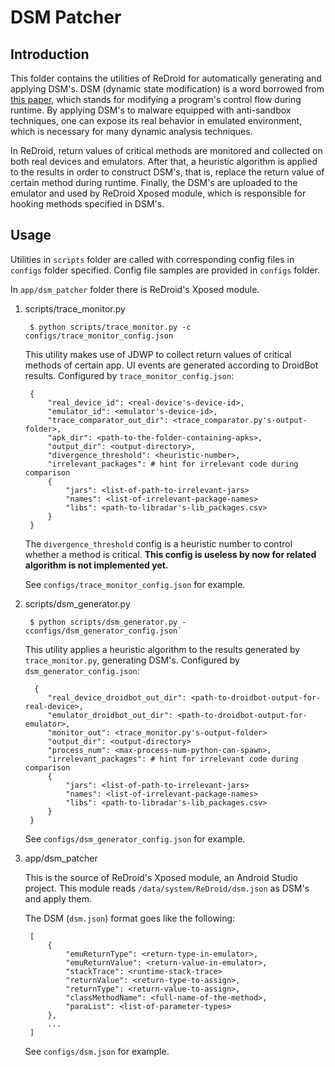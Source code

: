 # DSM Patcher

## Introduction

This folder contains the utilities of ReDroid for automatically generating and applying DSM's. DSM (dynamic state modification) is a word borrowed from [this paper][emu-paper], which stands for modifying a program's control flow during runtime. By applying DSM's to malware equipped with anti-sandbox techniques, one can expose its real behavior in emulated environment, which is necessary for many dynamic analysis techniques.

In ReDroid, return values of critical methods are monitored and collected on both real devices and emulators. After that, a heuristic algorithm is applied to the results in order to construct DSM's, that is, replace the return value of certain method during runtime. Finally, the DSM's are uploaded to the emulator and used by ReDroid Xposed module, which is responsible for hooking methods specified in DSM's.

## Usage

Utilities in `scripts` folder are called with corresponding config files in `configs` folder specified. Config file samples are provided in `configs` folder.

In `app/dsm_patcher` folder there is ReDroid's Xposed module.

1. scripts/trace_monitor.py

        $ python scripts/trace_monitor.py -c configs/trace_monitor_config.json

    This utility makes use of JDWP to collect return values of critical methods of certain app. UI events are generated according to DroidBot results. Configured by `trace_monitor_config.json`:

        {
            "real_device_id": <real-device's-device-id>,
            "emulator_id": <emulator's-device-id>,
            "trace_comparator_out_dir": <trace_comparator.py's-output-folder>,
            "apk_dir": <path-to-the-folder-containing-apks>,
            "output_dir": <output-directory>,
            "divergence_threshold": <heuristic-number>,
            "irrelevant_packages": # hint for irrelevant code during comparison
            {
                "jars": <list-of-path-to-irrelevant-jars>
                "names": <list-of-irrelevant-package-names>
                "libs": <path-to-libradar's-lib_packages.csv>
            }
        }

    The `divergence_threshold` config is a heuristic number to control whether a method is critical. **This config is useless by now for related algorithm is not implemented yet.**

    See `configs/trace_monitor_config.json` for example.

2. scripts/dsm_generator.py

        $ python scripts/dsm_generator.py -cconfigs/dsm_generator_config.json`

    This utility applies a heuristic algorithm to the results generated by `trace_monitor.py`, generating DSM's. Configured by `dsm_generator_config.json`:

         {
            "real_device_droidbot_out_dir": <path-to-droidbot-output-for-real-device>,
            "emulator_droidbot_out_dir": <path-to-droidbot-output-for-emulator>,
            "monitor_out": <trace_monitor.py's-output-folder>
            "output_dir": <output-directory>
            "process_num": <max-process-num-python-can-spawn>,
            "irrelevant_packages": # hint for irrelevant code during comparison
            {
                "jars": <list-of-path-to-irrelevant-jars>
                "names": <list-of-irrelevant-package-names>
                "libs": <path-to-libradar's-lib_packages.csv>
            }
        }

    See `configs/dsm_generator_config.json` for example.

3. app/dsm_patcher

    This is the source of ReDroid's Xposed module, an Android Studio project. This module reads `/data/system/ReDroid/dsm.json` as DSM's and apply them.

    The DSM (`dsm.json`) format goes like the following:

        [
            {
                "emuReturnType": <return-type-in-emulator>,
                "emuReturnValue": <return-value-in-emulator>,
                "stackTrace": <runtime-stack-trace>
                "returnValue": <return-type-to-assign>,
                "returnType": <return-value-to-assign>,
                "classMethodName": <full-name-of-the-method>,
                "paraList": <list-of-parameter-types>
            },
            ...
        ]

    See `configs/dsm.json` for example.

[emu-paper]: http://bitblaze.cs.berkeley.edu/papers/VMSec02-kang.pdf
